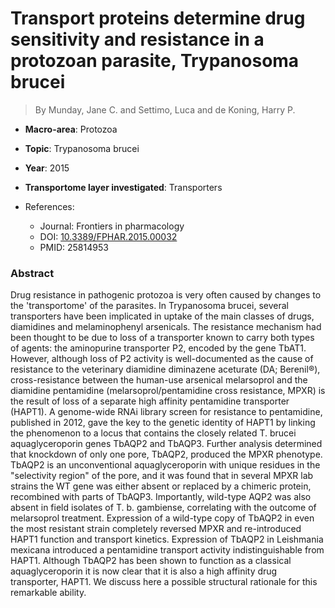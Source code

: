 # Transport proteins determine drug sensitivity and resistance in a protozoan parasite, Trypanosoma brucei

> By Munday, Jane C. and Settimo, Luca and de Koning, Harry P.

- **Macro-area**: Protozoa 
- **Topic**: Trypanosoma brucei
- **Year**: 2015
- **Transportome layer investigated**: Transporters

- References:
  - Journal: Frontiers in pharmacology
  - DOI: [10.3389/FPHAR.2015.00032](https://doi.org/10.3389/FPHAR.2015.00032)
  - PMID: 25814953

### Abstract

Drug resistance in pathogenic protozoa is very often caused by changes to the 'transportome' of the parasites. In Trypanosoma brucei, several transporters have been implicated in uptake of the main classes of drugs, diamidines and melaminophenyl arsenicals. The resistance mechanism had been thought to be due to loss of a transporter known to carry both types of agents: the aminopurine transporter P2, encoded by the gene TbAT1. However, although loss of P2 activity is well-documented as the cause of resistance to the veterinary diamidine diminazene aceturate (DA; Berenil®), cross-resistance between the human-use arsenical melarsoprol and the diamidine pentamidine (melarsoprol/pentamidine cross resistance, MPXR) is the result of loss of a separate high affinity pentamidine transporter (HAPT1). A genome-wide RNAi library screen for resistance to pentamidine, published in 2012, gave the key to the genetic identity of HAPT1 by linking the phenomenon to a locus that contains the closely related T. brucei aquaglyceroporin genes TbAQP2 and TbAQP3. Further analysis determined that knockdown of only one pore, TbAQP2, produced the MPXR phenotype. TbAQP2 is an unconventional aquaglyceroporin with unique residues in the "selectivity region" of the pore, and it was found that in several MPXR lab strains the WT gene was either absent or replaced by a chimeric protein, recombined with parts of TbAQP3. Importantly, wild-type AQP2 was also absent in field isolates of T. b. gambiense, correlating with the outcome of melarsoprol treatment. Expression of a wild-type copy of TbAQP2 in even the most resistant strain completely reversed MPXR and re-introduced HAPT1 function and transport kinetics. Expression of TbAQP2 in Leishmania mexicana introduced a pentamidine transport activity indistinguishable from HAPT1. Although TbAQP2 has been shown to function as a classical aquaglyceroporin it is now clear that it is also a high affinity drug transporter, HAPT1. We discuss here a possible structural rationale for this remarkable ability.
